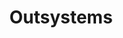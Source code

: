 ---
order: 1
title: Outsystems
href: https://www.outsystems.com
imgUrl: ../resources/images/partners/Outsystems.png
---